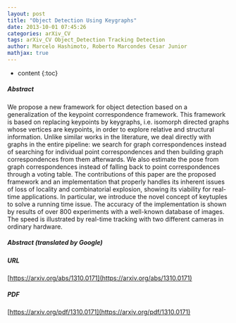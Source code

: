 ```yaml
---
layout: post
title: "Object Detection Using Keygraphs"
date: 2013-10-01 07:45:26
categories: arXiv_CV
tags: arXiv_CV Object_Detection Tracking Detection
author: Marcelo Hashimoto, Roberto Marcondes Cesar Junior
mathjax: true
---
```


* content
{:toc}

##### Abstract
We propose a new framework for object detection based on a generalization of the keypoint correspondence framework. This framework is based on replacing keypoints by keygraphs, i.e. isomorph directed graphs whose vertices are keypoints, in order to explore relative and structural information. Unlike similar works in the literature, we deal directly with graphs in the entire pipeline: we search for graph correspondences instead of searching for individual point correspondences and then building graph correspondences from them afterwards. We also estimate the pose from graph correspondences instead of falling back to point correspondences through a voting table. The contributions of this paper are the proposed framework and an implementation that properly handles its inherent issues of loss of locality and combinatorial explosion, showing its viability for real-time applications. In particular, we introduce the novel concept of keytuples to solve a running time issue. The accuracy of the implementation is shown by results of over 800 experiments with a well-known database of images. The speed is illustrated by real-time tracking with two different cameras in ordinary hardware.

##### Abstract (translated by Google)


##### URL
[https://arxiv.org/abs/1310.0171](https://arxiv.org/abs/1310.0171)

##### PDF
[https://arxiv.org/pdf/1310.0171](https://arxiv.org/pdf/1310.0171)

